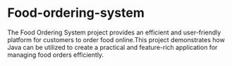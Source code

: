 # Food-ordering-system
The Food Ordering System project provides an efficient and user-friendly platform for customers to order food online.This project demonstrates how Java can be utilized to create a practical and feature-rich application for managing food orders efficiently.
